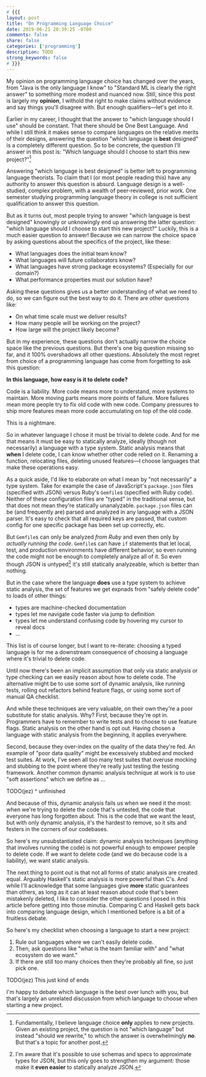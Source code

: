 ```yaml
---
# {{{
layout: post
title: "On Programming Language Choice"
date: 2019-06-21 20:39:25 -0700
comments: false
share: false
categories: ['programming']
description: TODO
strong_keywords: false
# }}}
---
```


My opinion on programming language choice has changed over the years,
from "Java is the only language I know" to "Standard ML is clearly the
right answer" to something more modest and nuanced now. Still, since
this post is largely my **opinion**, I withold the right to make claims
without evidence and say things you'll disagree with. But enough
qualifiers—let's get into it.

<!-- more -->

Earlier in my career, I thought that the answer to "which language
should I use" should be constant. That there should be One Best
Language. And while I still think it makes sense to compare languages on
the relative merits of their designs, answering the question "which
language is **best** designed" is a completely different question. So to
be concrete, the question I'll answer in this post is: "Which language
should I choose to start this new project?"[^new-project]

[^new-project]: Fundamentally, I believe language choice **only** applies to new projects. Given an existing project, the question is not "which language" but instead "should we rewrite," to which the answer is overwhelmingly **no**. But that's a topic for another post.

Answering "which language is best designed" is better left to
programming language theorists. To claim that I (or most people reading
this) have any authority to answer this question is absurd. Language
design is a well-studied, complex problem, with a wealth of
peer-reviewed, prior work. One semester studying programming language
theory in college is not sufficient qualification to answer this
question.

But as it turns out, most people trying to answer "which language is
best designed" knowingly or unknowingly end up answering the latter
question: "which language should I choose to start this new project?"
Luckily, this is a much easier question to answer! Because we can narrow
the choice space by asking questions about the specifics of the project,
like these:

- What languages does the initial team know?
- What languages will future collaborators know?
- What languages have strong package ecosystems? (Especially for our
  domain?)
- What performance properties must our solution have?

Asking these questions gives us a better understanding of what we need
to do, so we can figure out the best way to do it. There are other
questions like:

- On what time scale must we deliver results?
- How many people will be working on the project?
- How large will the project likely become?

But in my experience, these questions don't actually narrow the choice
space like the previous questions. But there's one big question missing
so far, and it 100% overshadows all other questions. Absolutely the most
regret from choice of a programming language has come from forgetting to
ask this question:

**In this language, how easy is it to delete code?**

Code is a liability. More code means more to understand, more systems to
maintain. More moving parts means more points of failure. More failures
mean more people try to fix old code with new code. Company pressures to
ship more features mean more code accumulating on top of the old code.

This is a nightmare.

So in whatever language I chose it must be trivial to delete code. And
for me that means it must be easy to statically analyze, ideally (though
not necessarily) a language with a type system. Static analysis means
that **when** I delete code, I can know whether other code relied on it.
Renaming a function, relocating files, deleting unused features—I choose
languages that make these operations easy.

As a quick aside, I'd like to elaborate on what I mean by "not
necessarily" a type system. Take for example the case of JavaScript's
`package.json` files (specified with JSON) versus Ruby's `Gemfile`s
(specified with Ruby code). Neither of these configuration files are
"typed" in the traditional sense, but that does not mean they're
statically unanalyzable. `package.json` files can be (and frequently
are) parsed and analyzed in any language with a JSON parser. It's easy
to check that all required keys are passed, that custom config for one
specific package has been set up correctly, etc.

But `Gemfile`s can only be analyzed *from Ruby* and even then only by
*actually running the code*. `Gemfile`s can have `if` statements that
let local, test, and production environments have different behavior, so
even running the code might not be enough to completely analyze all of
it. So even though JSON is untyped[^untyped] it's still statically
analyzeable, which is better than nothing.

[^untyped]: I'm aware that it's possible to use schemas and specs to approximate types for JSON, but this only goes to strengthen my argument: those make it **even easier** to statically analyze JSON.

But in the case where the language **does** use a type system to achieve
static analysis, the set of features we get expnads from "safely delete
code" to loads of other things:

- types are machine-checked documentation
- types let me navigate code faster via jump to definition
- types let me understand confusing code by hovering my cursor to reveal docs
- ...

This list is of course longer, but I want to re-iterate: choosing a
typed language is for me a downstream consequence of choosing a language
where it's trivial to delete code.

Until now there's been an implicit assumption that only via static
analysis or type checking can we easily reason about how to delete code.
The alternative might be to use some sort of dynamic analysis, like
running tests, rolling out refactors behind feature flags, or using some
sort of manual QA checklist.

And while these techniques are very valuable, on their own they're a
poor substitute for static analysis. Why? First, because they're opt in.
Programmers have to remember to write tests and to choose to use feature
flags. Static analysis on the other hand is opt out. Having chosen a
language with static analysis from the beginning, it applies everywhere.

Second, because they over-index on the quality of the data they're fed.
An example of "poor data quality" might be excessively stubbed and
mocked test suites. At work, I've seen all too many test suites that
overuse mocking and stubbing to the point where they're really just
testing the testing framework. Another common dynamic analysis technique
at work is to use "soft assertions" which we define as ...

TODO(jez) ^ unfinished

And because of this, dynamic analysis fails us when we need it the most:
when we're trying to delete the code that's untested, the code that
everyone has long forgotten about. This is the code that we want the
least, but with only dynamic analysis, it's the hardest to remove, so it
sits and festers in the corners of our codebases.

So here's my unsubstantiated claim: dynamic analysis techniques
(anything that involves running the code) is not powerful enough to
empower people to delete code. If we want to delete code (and we do
because code is a liability), we want static analysis.

The next thing to point out is that not all forms of static analysis are
created equal. Arguably Haskell's static analysis is more powerful than
C's. And while I'll acknowledge that some languages give **more** static
guarantees than others, as long as it can at least reason about code
that's been mistakenly deleted, I like to consider the other questions I
posed in this article before getting into those minutia. Comparing C and
Haskell gets back into comparing language design, which I mentioned
before is a bit of a fruitless debate.

So here's my checklist when choosing a language to start a new project:

1.  Rule out languages where we can't easily delete code.
2.  Then, ask questions like "what is the team familiar with" and "what
    ecosystem do we want."
3.  If there are still too many choices then they're probably all fine,
    so just pick one.

TODO(jez) This just kind of ends

I'm happy to debate which language is the best over lunch with you, but
that's largely an unrelated discussion from which language to choose
when starting a new project.

<!-- vim:tw=72:fdm=marker
-->
